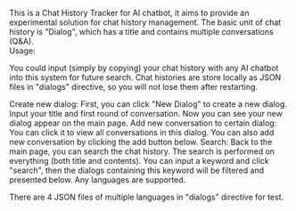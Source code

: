 This is a Chat History Tracker for AI chatbot, it aims to provide an experimental solution for chat history management.
The basic unit of chat history is "Dialog", which has a title and contains multiple conversations (Q&A).               
  Usage:

  You could input (simply by copying) your chat history with any AI chatbot into this system for future search.
  Chat histories are store locally as JSON files in "dialogs" directive, so you will not lose them after restarting.

  Create new dialog:
      First, you can click "New Dialog" to create a new dialog. Input your title and first round of conversation.
      Now you can see your new dialog appear on the main page.
  Add new conversation to certain dialog:
      You can click it to view all conversations in this dialog. You can also add new conversation by clicking the add
      button below.
  Search:
      Back to the main page, you can search the chat history. The search is performed on everything (both title and
      contents). You can input a keyword and click "search", then the dialogs containing this keyword will be filtered
      and presented below. Any languages are supported.

  There are 4 JSON files of multiple languages in "dialogs" directive for test.
